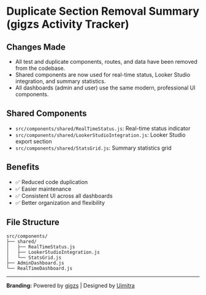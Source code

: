 # Duplicate Section Removal Summary (gigzs Activity Tracker)

## Changes Made
- All test and duplicate components, routes, and data have been removed from the codebase.
- Shared components are now used for real-time status, Looker Studio integration, and summary statistics.
- All dashboards (admin and user) use the same modern, professional UI components.

## Shared Components
- `src/components/shared/RealTimeStatus.js`: Real-time status indicator
- `src/components/shared/LookerStudioIntegration.js`: Looker Studio export section
- `src/components/shared/StatsGrid.js`: Summary statistics grid

## Benefits
- ✅ Reduced code duplication
- ✅ Easier maintenance
- ✅ Consistent UI across all dashboards
- ✅ Better organization and flexibility

## File Structure
```
src/components/
├── shared/
│   ├── RealTimeStatus.js
│   ├── LookerStudioIntegration.js
│   └── StatsGrid.js
├── AdminDashboard.js
└── RealTimeDashboard.js
```

---
**Branding:** Powered by [gigzs](https://gigzs.com) | Designed by [Uimitra](https://uimitra.com) 